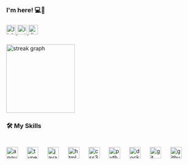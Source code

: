 <h3 align="left">I'm here! 💻🎯</h3>

###

<div align="left">
  <a href="https://www.linkedin.com/in/higor-vin%C3%ADcius-400005165/" target="_blank">
    <img src="https://img.shields.io/static/v1?message=LinkedIn&logo=linkedin&label=&color=0077B5&logoColor=white&labelColor=&style=for-the-badge" height="25" alt="linkedin logo"  />
  </a>
  <a href="https://www.instagram.com/vliimas_/" target="_blank">
    <img src="https://img.shields.io/static/v1?message=Instagram&logo=instagram&label=&color=E4405F&logoColor=white&labelColor=&style=for-the-badge" height="25" alt="instagram logo"  />
  </a>
  <a href="https://discord.com/channels/@higorlim4" target="_blank">
    <img src="https://img.shields.io/static/v1?message=Discord&logo=discord&label=&color=7289DA&logoColor=white&labelColor=&style=for-the-badge" height="25" alt="discord logo"  />
  </a>
</div>

###

<div align="left">
  <img src="https://streak-stats.demolab.com?user=higorlim4&locale=en&mode=weekly&theme=rose_pine&hide_border=true&border_radius=10&order=3" height="180" alt="streak graph"  />
</div>

###

<h3 align="left">🛠 My Skills</h3>

###

<br clear="both">

<div align="left">
  <img src="https://cdn.simpleicons.org/angular/DD0031" height="30" alt="angularjs logo"  />
  <img width="16" />
  <img src="https://cdn.simpleicons.org/typescript/3178C6" height="30" alt="typescript logo"  />
  <img width="16" />
  <img src="https://cdn.simpleicons.org/javascript/F7DF1E" height="30" alt="javascript logo"  />
  <img width="16" />
  <img src="https://cdn.simpleicons.org/html5/E34F26" height="30" alt="html5 logo"  />
  <img width="16" />
  <img src="https://cdn.simpleicons.org/css3/1572B6" height="30" alt="css3 logo"  />
  <img width="16" />
  <img src="https://cdn.simpleicons.org/python/3776AB" height="30" alt="python logo"  />
  <img width="16" />
  <img src="https://cdn.simpleicons.org/docker/2496ED" height="30" alt="docker logo"  />
  <img width="16" />
  <img src="https://cdn.simpleicons.org/git/F05032" height="30" alt="git logo"  />
  <img width="16" />
  <img src="https://cdn.simpleicons.org/github/181717" height="30" alt="github logo"  />
</div>

###
